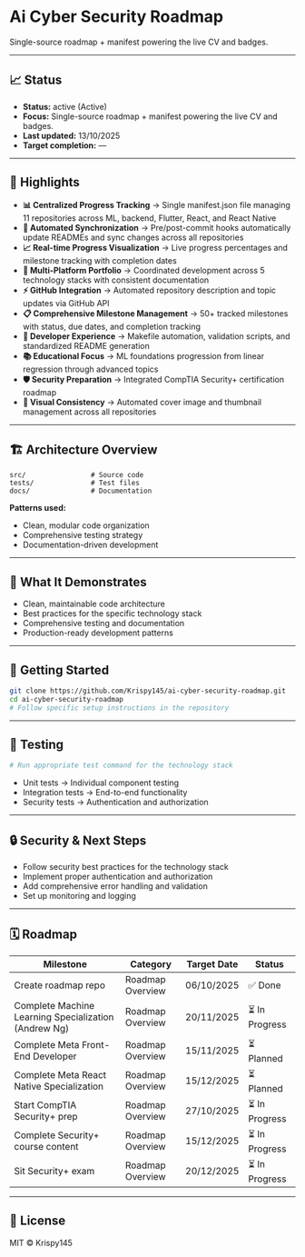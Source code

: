 # Ai Cyber Security Roadmap

Single-source roadmap + manifest powering the live CV and badges.

---

## 📈 Status

- **Status:** active (Active)
- **Focus:** Single-source roadmap + manifest powering the live CV and badges.
- **Last updated:** 13/10/2025
- **Target completion:** —

---

## 🔑 Highlights

- **📊 Centralized Progress Tracking** → Single manifest.json file managing 11 repositories across ML, backend, Flutter, React, and React Native
- **🔄 Automated Synchronization** → Pre/post-commit hooks automatically update READMEs and sync changes across all repositories
- **📈 Real-time Progress Visualization** → Live progress percentages and milestone tracking with completion dates
- **🎯 Multi-Platform Portfolio** → Coordinated development across 5 technology stacks with consistent documentation
- **⚡ GitHub Integration** → Automated repository description and topic updates via GitHub API
- **📋 Comprehensive Milestone Management** → 50+ tracked milestones with status, due dates, and completion tracking
- **🔧 Developer Experience** → Makefile automation, validation scripts, and standardized README generation
- **📚 Educational Focus** → ML foundations progression from linear regression through advanced topics
- **🛡️ Security Preparation** → Integrated CompTIA Security+ certification roadmap
- **🎨 Visual Consistency** → Automated cover image and thumbnail management across all repositories

---

## 🏗 Architecture Overview

```
src/                # Source code
tests/              # Test files
docs/               # Documentation
```

**Patterns used:**

- Clean, modular code organization
- Comprehensive testing strategy
- Documentation-driven development

---

## 📱 What It Demonstrates

- Clean, maintainable code architecture
- Best practices for the specific technology stack
- Comprehensive testing and documentation
- Production-ready development patterns

---

## 🚀 Getting Started

```bash
git clone https://github.com/Krispy145/ai-cyber-security-roadmap.git
cd ai-cyber-security-roadmap
# Follow specific setup instructions in the repository
```

---

## 🧪 Testing

```bash
# Run appropriate test command for the technology stack
```

- Unit tests → Individual component testing
- Integration tests → End-to-end functionality
- Security tests → Authentication and authorization

---

## 🔒 Security & Next Steps

- Follow security best practices for the technology stack
- Implement proper authentication and authorization
- Add comprehensive error handling and validation
- Set up monitoring and logging

---

## 🗓 Roadmap

| Milestone                    | Category              | Target Date | Status     |
| ---------------------------- | --------------------- | ----------- | ---------- |
| Create roadmap repo | Roadmap Overview | 06/10/2025 | ✅ Done |
| Complete Machine Learning Specialization (Andrew Ng) | Roadmap Overview | 20/11/2025 | ⏳ In Progress |
| Complete Meta Front-End Developer | Roadmap Overview | 15/11/2025 | ⏳ Planned |
| Complete Meta React Native Specialization | Roadmap Overview | 15/12/2025 | ⏳ Planned |
| Start CompTIA Security+ prep | Roadmap Overview | 27/10/2025 | ⏳ In Progress |
| Complete Security+ course content | Roadmap Overview | 15/12/2025 | ⏳ In Progress |
| Sit Security+ exam | Roadmap Overview | 20/12/2025 | ⏳ In Progress |


---

## 📄 License

MIT © Krispy145